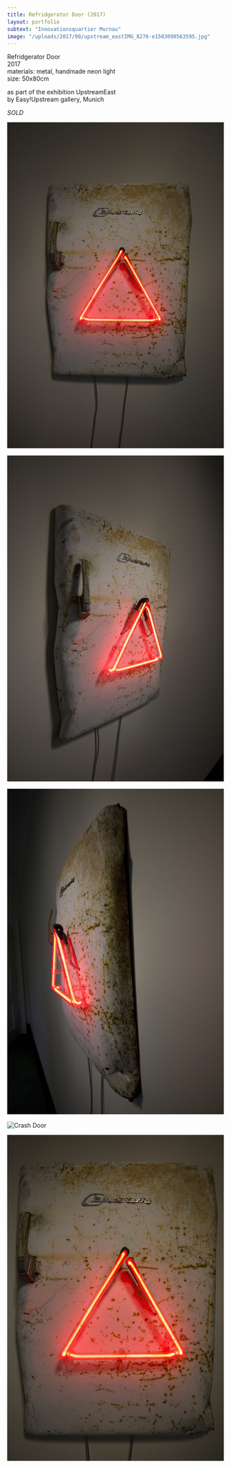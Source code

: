 ```yaml
---
title: Refridgerator Door (2017)
layout: portfolio
subtext: "Innovationsquartier Murnau"
image: "/uploads/2017/08/upstream_eastIMG_8276-e1503090563595.jpg"
---
```

Refridgerator Door  
2017  
materials: metal, handmade neon light  
size: 50x80cm

as part of the exhibition UpstreamEast  
by Easy!Upstream gallery, Munich

_SOLD_

![Crash Door](/uploads/2017/08/upstream_eastIMG_8276-e1503090563595.jpg)

![Crash Door](/uploads/2017/08/upstream_eastIMG_8279-e1503090589326.jpg)

![Crash Door](/uploads/2017/08/upstream_eastIMG_8281-e1503090609429.jpg)

![Crash Door](/uploads/2017/08/upstream_eastIMG_8282.jpg)

![Crash Door](/uploads/2017/08/upstream_eastIMG_8284-e1503090646447.jpg)